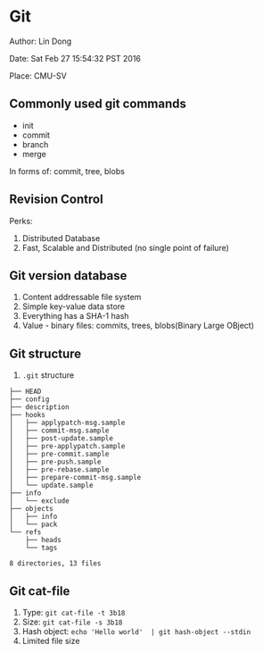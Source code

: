 # Git

Author: Lin Dong

Date: Sat Feb 27 15:54:32 PST 2016

Place: CMU-SV
## Commonly used git commands

* init
* commit
* branch
* merge

In forms of: commit, tree, blobs

## Revision Control
Perks:

1. Distributed Database
2. Fast, Scalable and Distributed (no single point of failure)

## Git version database
1. Content addressable file system
2. Simple key-value data store
3. Everything has a SHA-1 hash
4. Value - binary files: commits, trees, blobs(Binary Large OBject)

## Git structure

1. `.git` structure

```
├── HEAD
├── config
├── description
├── hooks
│   ├── applypatch-msg.sample
│   ├── commit-msg.sample
│   ├── post-update.sample
│   ├── pre-applypatch.sample
│   ├── pre-commit.sample
│   ├── pre-push.sample
│   ├── pre-rebase.sample
│   ├── prepare-commit-msg.sample
│   └── update.sample
├── info
│   └── exclude
├── objects
│   ├── info
│   └── pack
└── refs
    ├── heads
    └── tags

8 directories, 13 files
```

## Git cat-file
1. Type: `git cat-file -t 3b18`
2. Size: `git cat-file -s 3b18`
3. Hash object: `echo 'Hello world'  | git hash-object --stdin`
4. Limited file size
